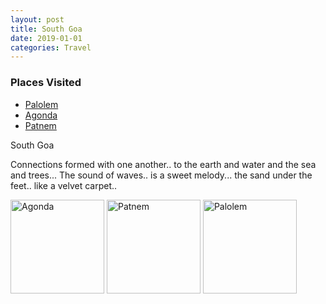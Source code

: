 ```yaml
---
layout: post
title: South Goa
date: 2019-01-01
categories: Travel
---
```


<div class="post-sidebar">
<h3>Places Visited</h3>
<ul>
<li><a href="https://en.wikipedia.org/wiki/Palolem" target="_blank">Palolem</a></li>
<li><a href="https://en.wikipedia.org/wiki/Agonda" target="_blank">Agonda</a></li>
<li><a href="https://en.wikipedia.org/wiki/Patnem" target="_blank">Patnem</a></li>
</ul>
</div>

South Goa

Connections formed with one another..
to the earth and water and the sea and trees...
The sound of waves..
is a sweet melody...
the sand under the feet..
like a velvet carpet..

<img class="myImg" src="{{site.baseurl}}/assets/IMG_9593.jpg" alt="Agonda" width="150" height="150">
<img class="myImg" src="{{site.baseurl}}/assets/IMG_9600.jpg" alt="Patnem" width="150" height="150">
<img class="myImg" src="{{site.baseurl}}/assets/IMG_9574.jpg" alt="Palolem" width="150" height="150">

<div id="mapid" style='width: 700px; height: 400px;'></div>
<script>
makeMap(L, [15.009304, 74.0170198], "CanCona", 10);
</script>

